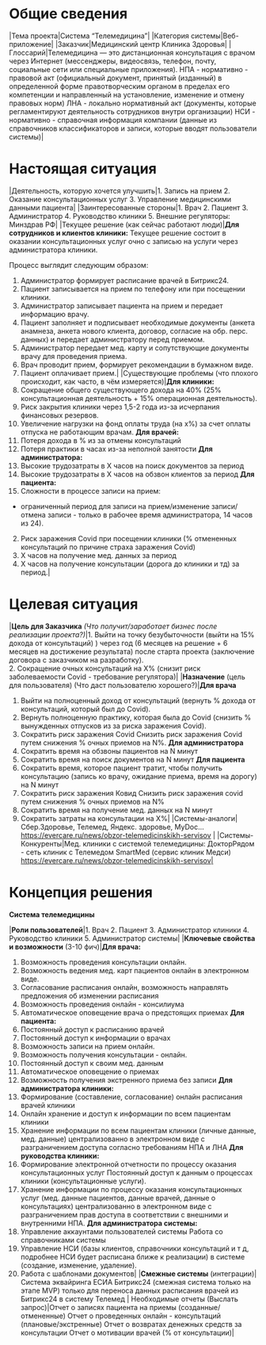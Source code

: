 # Общие сведения

|Тема проекта|Система “Телемедицина”|
|Категория системы|Веб-приложение|
|Заказчик|Медицинский центр Клиника Здоровья|
|Глоссарий|Телемедицина — это дистанционная консультация с врачом через Интернет (мессенджеры, видеосвязь, телефон, почту, социальные сети или специальные приложения).
НПА - нормативно - правовой акт (официальный документ, принятый (изданный) в определенной форме правотворческим органом в пределах его компетенции и направленный на установление, изменение и отмену правовых норм) 
ЛНА - локально нормативный акт (документы, которые регламентируют деятельность сотрудников внутри организации)
НСИ - нормативно - справочная информация компании
(данные из справочников классификаторов и записи, которые вводят пользователи системы)|

# Настоящая ситуация

|Деятельность, которую хочется улучшить|1. Запись на прием
2. Оказание консультационных услуг 
3. Управление медицинскими данными пациента|
|Заинтересованные стороны|1. Врач
2. Пациент
3. Администратор
4. Руководство клиники
5. Внешние регуляторы: Минздрав РФ|
|Текущее решение (как сейчас работают люди)|**Для сотрудников и клиентов клиники:**
Текущее решение состоит в оказании консультационных услуг очно с записью на услуги через администратора клиники.

Процесс выглядит следующим образом:
1. Администратор формирует расписание врачей в Битрикс24.
2. Пациент записывается на прием по телефону или при посещении клиники. 
3. Администратор записывает пациента на прием и передает информацию врачу.
4. Пациент заполняет и подписывает необходимые документы (анкета анамнеза, анкета нового клиента, договор, согласие на обр. перс. данных)  и передает администратору перед приемом.
5. Администратор передает мед. карту и сопутствующие документы врачу для проведения приема.
6. Врач проводит прием, формирует рекомендации в бумажном виде.
7.  Пациент оплачивает прием.|
|Существующие проблемы (что плохого происходит, как часто, в чём измеряется)|**Для клиники:**
1. Сокращение общего существующего дохода на 40% (25% консультационная деятельность + 15% операционная деятельность).
2. Риск закрытия клиники через 1,5-2 года из-за исчерпания финансовых резервов.
3. Увеличение нагрузки на фонд оплаты труда (на х%) за счет оплаты отпуска не работающим врачам.
**Для врачей:**
1. Потеря дохода в % из за отмены консультаций 
2. Потеря практики в часах из-за неполной занятости
**Для администратора:**
1. Высокие трудозатраты в X часов на поиск документов за период
2. Высокие трудозатраты в X часов на обзвон клиентов за период
**Для пациента:**
1. Сложности в процессе записи на прием:
- ограниченный период для записи на прием/изменение записи/отмена записи - только в рабочее время администратора, 14 часов из 24).
2. Риск заражения Covid при посещении клиники (% отмененных консультаций по причине страха заражения Covid) 
3. X часов на получение мед. данных за период
4. Х часов на получение консультации (дорога до клиники и тд) за период.|

# Целевая ситуация

|**Цель для Заказчика** *(Что получит/заработает бизнес после реализации проекта?)*|1. Выйти на точку безубыточности (выйти на 15% дохода от консультаций) ) через год (6 месяцев на решение + 6 месяцев на достижение результата) после старта проекта (заключение договора с заказчиком на разработку).  
2. Сокращение очных консультаций на X% (снизит риск заболеваемости Covid - требование регулятора)|
|**Назначение** (цель для пользователя) (Что даст пользователю хорошего?)|**Для врача**
1. Выйти на полноценный доход от консультаций  (вернуть % дохода от консультаций, который был до Covid).
2. Вернуть полноценную практику, которая была до Covid (снизить % вынужденных отпусков из за риска заражения Covid).
3. Сократить риск заражения Covid  Снизить риск заражения Covid путем снижения % очных приемов на N%.
**Для администратора**
1. Сократить время на обзвоны пациентов на N минут
2. Сократить время на поиск документов на N минут
**Для пациента**
1. Сократить время, которое пациент тратит, чтобы получить консультацию (запись ко врачу, ожидание приема, время на дорогу) на N минут
2. Сократить риск заражения Ковид Снизить риск заражения сovid путем снижения % очных приемов на N%
3. Сократить время на получение мед. данных на N минут
4. Сократить затраты на консультации на X%|
|Системы-аналоги|Сбер.Здоровье, Телемед, Яндекс. здоровье, MyDoc…
https://evercare.ru/news/obzor-telemedicinskikh-servisov |
|Системы-Конкуренты|Мед. клиники с системой телемедицины:
ДокторРядом - сеть клиник с Телемедом
SmartMed (сервис клиник Медси)
https://evercare.ru/news/obzor-telemedicinskikh-servisov|

# Концепция решения

**Система телемедицины**

|**Роли пользователей**|1. Врач
2. Пациент
3. Администратор клиники
4. Руководство клиники
5. Администратор системы|
|**Ключевые свойства и возможности**
(3-10 фич)|**Для врача:**
1. Возможность проведения консультации онлайн.
2. Возможность ведения мед. карт пациентов онлайн в электронном виде.
3. Согласование расписания онлайн, возможность направлять предложения об изменении расписания
4. Возможность проведения онлайн - консилиума
5. Автоматическое оповещение врача о предстоящих приемах
**Для пациента:**
1. Постоянный доступ к расписанию врачей
2. Постоянный доступ к информации о врачах
3. Возможность записи на прием онлайн.
4. Возможность получения консультации - онлайн.
5. Постоянный доступ к своим мед. данным 
6. Автоматическое оповещение о приемах
7. Возможность получения экстренного приема без записи 
**Для администратора клиники:**
1. Формирование (составление, согласование) онлайн расписания врачей клиники
2. Онлайн хранение  и доступ к информации по всем пациентам клиники 
3. Хранение информации по всем пациентам клиники (личные данные, мед. данные) централизованно в электронном виде с разграничением доступа согласно требованиям НПА и ЛНА
**Для руководства клиники:**
1. Формирование электронной отчетности по процессу оказания консультационных услуг
Постоянный доступ к данным о процессах клиники (консультационные услуги).
2. Хранение информации по процессу оказания консультационных услуг (мед. данные пациентов, данные врачей, данные о консультациях) централизованно в электронном виде с разграничением прав доступа в соответствии с внешними и внутренними НПА.
**Для администратора системы:**
1. Управление аккаунтами пользователей системы
Работа со справочниками системы
2. Управление НСИ (базы клиентов, справочники консультаций и т д, подробнее НСИ будет расписана ближе к реализации) в системе (создание, изменение, удаление).
3. Работа с шаблонами документов|
|**Смежные системы** (интеграции)|Система эквайринга
ЕСИА
Битрикс24 (смежная система только на этапе MVP) только для переноса данных расписания врачей из Битрикс24 в систему Телемед |
Необходимые отчеты (Выслать запрос)|Отчет о записях пациента на приемы (созданные/отмененные)
Отчет о проведенных онлайн - консультаций (плановые/экстренные)
Отчет о возвратах денежных средств за консультации
Отчет о мотивации врачей (% от консультации)|



